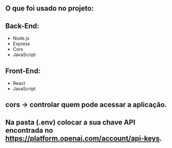 ## O que foi usado no projeto:

## Back-End:

- Node.js
- Express
- Cors
- JavaScript

## Front-End:

- React
- JavaScript

## cors -> controlar quem pode acessar a aplicação.

## Na pasta (.env) colocar a sua chave API encontrada no https://platform.openai.com/account/api-keys.